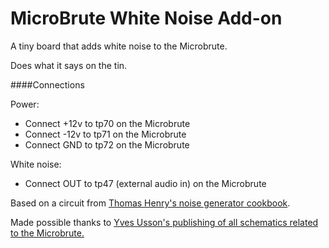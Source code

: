 # MicroBrute White Noise Add-on
A tiny board that adds white noise to the Microbrute. 

Does what it says on the tin.

####Connections

Power:
* Connect +12v to tp70 on the Microbrute
* Connect -12v to tp71 on the Microbrute
* Connect GND to tp72 on the Microbrute

White noise:
* Connect OUT to tp47 (external audio in) on the Microbrute

Based on a circuit from [Thomas Henry's noise generator cookbook](http://www.magsmoke.com/thomas_henry_books.asp).

Made possible thanks to [Yves Usson's publishing of all schematics related to the Microbrute.](http://hackabrute.yusynth.net/index_en.php)

 